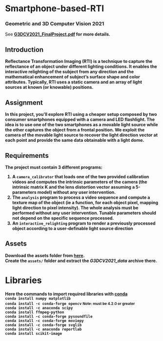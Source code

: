 # Smartphone-based-RTI
### Geometric and 3D Computer Vision 2021

See <b>[G3DCV2021_FinalProject.pdf](G3DCV2021_FinalProject.pdf) for more details.  

## Introduction
Reflectance Transformation Imaging (RTI) is a technique to capture the reflectance of an
object under different lighting conditions. It enables the interactive relighting of the subject
from any direction and the mathematical enhancement of subject’s surface shape and color
attributes. Typically, RTI uses a static camera and an array of light sources at known (or
knowable) positions.  

## Assignment
In this project, you’ll explore RTI using a cheaper setup composed by two consumer
smartphones equipped with a camera and LED flashlight. The idea is to use one of the
two smartphones as a movable light source while the other captures the object from a
frontal position. We exploit the camera of the movable light source to recover the light
direction vector at each point and provide the same data obtainable with a light dome.

## Requirements
The project must contain 3 different programs:
1. A <code>camera_calibrator</code> that loads one of the two provided calibration videos and
computes the intrinsic parameters of the camera (the intrinsic matrix K and the lens
distortion vector assuming a 5-parameters model) without any user intervention.
2. The <code>analysis</code> program to process a video sequence and compute a texture map of
the object (ie a function, for each object pixel, mapping light direction to pixel
intensity). The whole analysis must be performed without any user intervention.
Tunable parameters should not depend on the specific sequence processed.
3. An <code>interactive_relighting</code> program to render a previously processed object according
to a user-definable light source direction

## Assets
Download the assets folder from [here](http://www.dsi.unive.it/~bergamasco/teachingfiles/G3DCV2021_data.7z).  
Create the <code>assets/</code> folder and extract the <i>G3DCV2021_data</i> archive there.

# Libraries
Here the commands to import required libraries with [conda](https://conda.io/)  
<code>conda install numpy matplotlib</code>  
<code>conda install -c conda-forge opencv</code>  <small>Note: must be 4.2.0 or greater</small>  
<code>conda install -c anaconda scipy</code>  
<code>conda install ffmpeg-python</code>  
<code>conda install -c conda-forge pysoundfile</code>  
<code>conda install -c conda-forge moviepy</code>  
<code>conda install -c conda-forge svglib</code>  
<code>conda install -c anaconda reportlab</code>  
<code>conda install scikit-image</code>  

